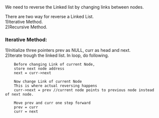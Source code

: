 We need to reverse the Linked list by changing links between nodes.   

There are two way for reverse a Linked List.   
1)Iterative Method.   
2)Recursive Method.   

### Iterative Method:  
1)Initialize three pointers prev as NULL, curr as head and next.  
2)Iterate trough the linked list. In loop, do following.

        Before changing Link of current Node,  
        store next node address  
        next = curr->next   

        Now change Link of current Node  
        This is where actual reversing happens
        curr->next = prev //current node points to previous node instead of next node.  

        Move prev and curr one step forward  
        prev = curr    
        curr = next    


